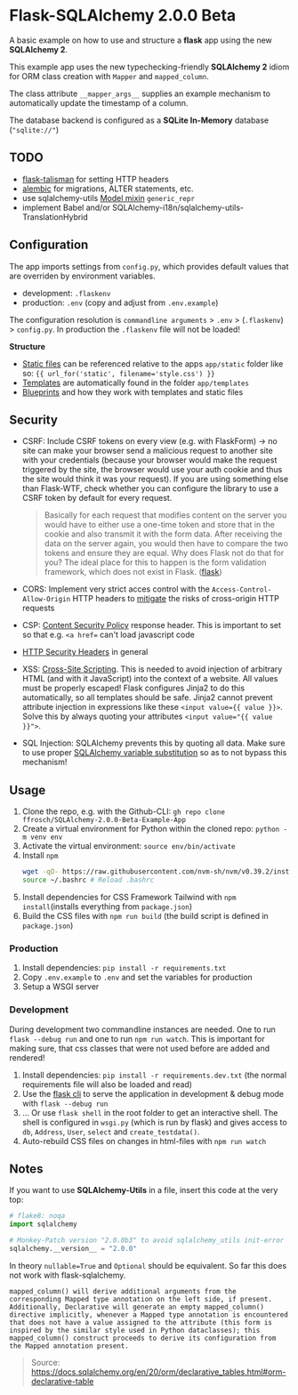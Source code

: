 # Flask-SQLAlchemy 2.0.0 Beta

A basic example on how to use and structure a **flask** app using the new **SQLAlchemy 2**.

This example app uses the new typechecking-friendly **SQLAlchemy 2** idiom for ORM class creation with `Mapper` and `mapped_column`.

The class attribute `__mapper_args__` supplies an example mechanism to automatically update the timestamp of a column.

The database backend is configured as a **SQLite In-Memory** database (`"sqlite://"`)

## TODO

- [flask-talisman](https://github.com/GoogleCloudPlatform/flask-talisman) for setting HTTP headers
- [alembic](https://alembic.sqlalchemy.org/) for migrations, ALTER statements, etc.
- use sqlalchemy-utils [Model mixin](https://sqlalchemy-utils.readthedocs.io/en/latest/models.html) `generic_repr`
- implement Babel and/or SQLAlchemy-i18n/sqlalchemy-utils-TranslationHybrid

## Configuration

The app imports settings from `config.py`, which provides default values that are overriden by environment variables.

- development: `.flaskenv`
- production: `.env` (copy and adjust from `.env.example`)

The configuration resolution is `commandline arguments` > `.env` > (`.flaskenv`) > `config.py`.
In production the `.flaskenv` file will not be loaded!

**Structure**

- [Static files](https://flask.palletsprojects.com/en/2.2.x/tutorial/static/) can be referenced relative to the apps `app/static` folder like so: `{{ url_for('static', filename='style.css') }}`
- [Templates](https://flask.palletsprojects.com/en/2.2.x/tutorial/templates/) are automatically found in the folder `app/templates`
- [Blueprints](https://flask.palletsprojects.com/en/2.2.x/blueprints/) and how they work with templates and static files

## Security

- CSRF: Include CSRF tokens on every view (e.g. with FlaskForm) -> no site can make your browser send a malicious request to another site with your credentials (because your browser would make the request triggered by the site, the browser would use your auth cookie and thus the site would think it was your request). If you are using something else than Flask-WTF, check whether you can configure the library to use a CSRF token by default for every request.

  > Basically for each request that modifies content on the server you would have to either use a one-time token and store that in the cookie and also transmit it with the form data. After receiving the data on the server again, you would then have to compare the two tokens and ensure they are equal. Why does Flask not do that for you? The ideal place for this to happen is the form validation framework, which does not exist in Flask. ([flask](https://flask.palletsprojects.com/en/2.2.x/security/#cross-site-request-forgery-csrf))

- CORS: Implement very strict acces control with the `Access-Control-Allow-Origin` HTTP headers to [mitigate](https://developer.mozilla.org/en-US/docs/Web/HTTP/CORS) the risks of cross-origin HTTP requests
- CSP: [Content Security Policy](https://flask.palletsprojects.com/en/2.2.x/security/#security-csp) response header. This is important to set so that e.g. `<a href=` can't load javascript code
- [HTTP Security Headers](https://flask.palletsprojects.com/en/2.2.x/security/#security-headers) in general
- XSS: [Cross-Site Scripting](https://flask.palletsprojects.com/en/2.2.x/security/#cross-site-scripting-xss). This is needed to avoid injection of arbitrary HTML (and with it JavaScript) into the context of a website. All values must be properly escaped! Flask configures Jinja2 to do this automatically, so all templates should be safe. Jinja2 cannot prevent attribute injection in expressions like these `<input value={{ value }}>`. Solve this by always quoting your attributes `<input value="{{ value }}">`.
- SQL Injection: SQLAlchemy prevents this by quoting all data. Make sure to use proper [SQLAlchemy variable substitution](https://docs.sqlalchemy.org/en/20/tutorial/dbapi_transactions.html#sending-parameters) so as to not bypass this mechanism!

## Usage

1. Clone the repo, e.g. with the Github-CLI: `gh repo clone ffrosch/SQLAlchemy-2.0.0-Beta-Example-App`
1. Create a virtual environment for Python within the cloned repo: `python -m venv env`
1. Activate the virtual environment: `source env/bin/activate`
1. Install `npm`
   ```bash
   wget -qO- https://raw.githubusercontent.com/nvm-sh/nvm/v0.39.2/install.sh | bash
   source ~/.bashrc # Reload .bashrc
   ```
1. Install dependencies for CSS Framework Tailwind with `npm install`(installs everything from `package.json`)
1. Build the CSS files with `npm run build` (the build script is defined in `package.json`)

### Production

1. Install dependencies: `pip install -r requirements.txt`
1. Copy `.env.example` to `.env` and set the variables for production
1. Setup a WSGI server

### Development

During development two commandline instances are needed. One to run `flask --debug run` and one to run `npm run watch`.
This is important for making sure, that css classes that were not used before are added and rendered!

1. Install dependencies: `pip install -r requirements.dev.txt` (the normal requirements file will also be loaded and read)
1. Use the [flask cli](https://flask.palletsprojects.com/en/2.2.x/cli/) to serve the application in development & debug mode with `flask --debug run`
1. ... Or use `flask shell` in the root folder to get an interactive shell.
   The shell is configured in `wsgi.py` (which is run by flask) and gives access to `db`, `Address`, `User`, `select` and `create_testdata()`.
1. Auto-rebuild CSS files on changes in html-files with `npm run watch`

## Notes

If you want to use **SQLAlchemy-Utils** in a file, insert this code at the very top:

```python
# flake8: noqa
import sqlalchemy

# Monkey-Patch version "2.0.0b3" to avoid sqlalchemy_utils init-error
sqlalchemy.__version__ = "2.0.0"
```

In theory `nullable=True` and `Optional` should be equivalent.
So far this does not work with flask-sqlalchemy.

```
mapped_column() will derive additional arguments from the corresponding Mapped type annotation on the left side, if present. Additionally, Declarative will generate an empty mapped_column() directive implicitly, whenever a Mapped type annotation is encountered that does not have a value assigned to the attribute (this form is inspired by the similar style used in Python dataclasses); this mapped_column() construct proceeds to derive its configuration from the Mapped annotation present.
```

> Source: https://docs.sqlalchemy.org/en/20/orm/declarative_tables.html#orm-declarative-table
